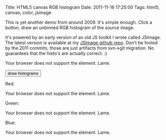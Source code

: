 Title: HTML5 canvas RGB histogram
Date: 2011-11-16 17:25:00
Tags: html5, canvas, color, jsimage

This is yet another demo from around 2009.  It's simple enough.  Click a button, draw an unbinned RGB histogram of the source image.

It's powered by an early version of an old JS toolkit I wrote called JSImage.  The latest version is available at my [JSImage github repo](https://github.com/mwcz/jsimage).  Don't be fooled by the 2011 commits, those are just artifacts from svn-&gt;git migration.  No guarantees that the histo's are actually correct. :)

<script type="text/javascript" src="/js/003/JSImage.js"></script> 

<script type="text/javascript"> 
        
window.onload = function() {
 
    static/images0 = new JSImage( "c0", "/static/images/003/kazoo.png" );
    static/imagesr = new JSImage( "cr", "/static/images/003/kazoo.png" );
    static/imagesg = new JSImage( "cg", "/static/images/003/kazoo.png" );
    static/imagesb = new JSImage( "cb", "/static/images/003/kazoo.png" );
 
 
}
 
function draw() {
 
    /**
     * Color histo canvases the color of their histo
     */
    static/images0.histo( static/imagesr.canvas, 'r', 'rgba(255,0,0,0.9)', 'rgba(0,0,0,0.8)' )
    static/images0.histo( static/imagesg.canvas, 'g', 'rgba(0,200,0,0.9)', 'rgba(0,0,0,0.8)' )
    static/images0.histo( static/imagesb.canvas, 'b', 'rgba(0,0,200,0.9)', 'rgba(0,0,0,0.8)' )
 
}
 
var static/images0, static/imagesr, static/imagesg, static/imagesb; // make static/images0 public so I can play with it in firebug more easily
 
</script> 

<canvas id="c0"> 
    Your browser does not support the <canvas> element. Lame.
</canvas> 

<button type="button" onclick="draw()">draw histograms</button> 

Red:

<canvas id="cr"> 
    Your browser does not support the <canvas> element. Lame.
</canvas> 

Green:

<canvas id="cg"> 
    Your browser does not support the <canvas> element. Lame.
</canvas> 

Blue:

<canvas id="cb"> 
    Your browser does not support the <canvas> element. Lame.
</canvas> 

